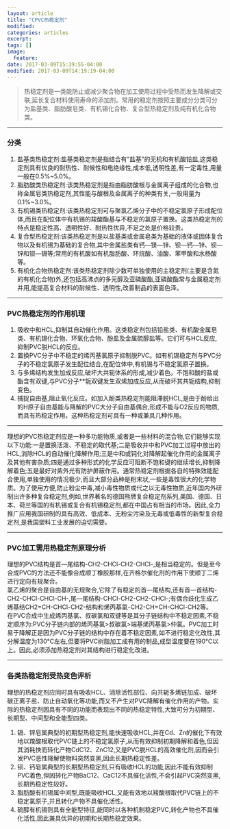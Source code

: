 ```yaml
---
layout: article
title: "CPVC热稳定剂"
modified:
categories: articles
excerpt:
tags: []
image:
  feature:
date: 2017-03-09T15:39:55-04:00
modified: 2017-03-09T14:19:19-04:00
---
```


> 热稳定剂是一类能防止或减少聚合物在加工使用过程中受热而发生降解或交联,延长复合材料使用寿命的添加剂。常用的稳定剂按照主要成分分类可分为盐基类、脂肪酸皂类、有机锡化合物、复合型热稳定剂及纯有机化合物类。

- - - - - -

### 分类

1. 盐基类热稳定剂:盐基类稳定剂是指结合有“盐基”的无机和有机酸铅盐,这类稳定剂具有优良的耐热性、耐候性和电绝缘性,成本低,透明性差,有一定毒性,用量一般在0.5%~5.0%。
2. 脂肪酸类热稳定剂:该类热稳定剂是指由脂肪酸根与金属离子组成的化合物,也称金属皂类热稳定剂,其性能与酸根及金属离子的种类有关,一般用量为0.1%~3.0%。
3. 有机锡类热稳定剂:该类热稳定剂可与聚氯乙烯分子中的不稳定氯原子形成配位体,而且在配位体中有机锡的羧酸酯基与不稳定的氯原子置换。这类热稳定剂的特点是稳定性高、透明性好、耐热性优异,不足之处是价格较贵。
4. 复合型热稳定剂:该类热稳定剂是以盐基类或金属皂类为基础的液体或固体复合物以及有机锡为基础的复合物,其中金属盐类有钙—镁—锌、钡—钙—锌、钡—锌和钡—镉等;常用的有机酸如有机脂肪酸、环烷酸、油酸、苯甲酸和水杨酸等。
5. 有机化合物热稳定剂:该类热稳定剂除少数可单独使用的主稳定剂(主要是含氮的有机化合物)外,还包括高沸点的多元醇及亚磷酸酯,亚磷酸酯常与金属稳定剂并用,能提高复合材料的耐候性、透明性,改善制品的表面色泽。

- - - - - -

### PVC热稳定剂的作用机理

1. 吸收中和HCL,抑制其自动催化作用。这类稳定剂包括铅盐类、有机酸金属皂类、有机锡化合物、环氧化合物、酚盐及金属硫醇盐等。它们可与HCL反应,抑制PVC脱HCL的反应。
2. 置换PVC分子中不稳定的烯丙基氯原子抑制脱PVC。如有机锡稳定剂与PVC分子的不稳定氯原子发生配位结合,在配位体中,有机锡与不稳定氯原子置换。
3. 与多烯结构发生加成反应,破坏大共轭体系的形成,减少着色。不饱和酸的盐或酯含有双键,与PVC分子**轭双键发生双烯加成反应,从而破坏其共轭结构,抑制变色。
4. 捕捉自由基,阻止氧化反应。如加入酚类热稳定剂能阻滞脱HCL,是由于酚给出的H原子自由基能与降解的PVC大分子自由基偶合,形成不能与O2反应的物质,而具有热稳定作用。这种热稳定剂可具有一种或兼具几种作用。

- - - - - -

理想的PVC热稳定剂应是一种多功能物质,或者是一些材料的混合物,它们能够实现以下功能:一是置换活泼、不稳定的取代基;二是吸收并中和PVC加工过程中放出的HCL,消除HCL的自动催化降解作用;三是中和或钝化对降解起催化作用的金属离子及其他有害杂质;四是通过多种形式的化学反应可阻断不饱和键的继续增长,抑制降解着色;五是最好对紫外光有防护屏蔽作用。通常热稳定剂根据各自的特殊效能配合使用,单独使用的情况极少,而且大部分品种是粉末状,一些是毒性很大的化学物质。为了使用方便,防止粉尘中毒,减小毒性物质或代之以无毒性物质,近年国内外研制出许多种复合稳定剂,例如,世界著名的德国熊牌复合稳定剂系列,美国、德国、日本、荷兰等国的有机锡或复合有机锡稳定剂,都在中国占有相当的市场。因此,全力推广应用我国研制的具有高效、低成本、无粉尘污染及无毒或低毒性的新型复合稳定剂,是我国塑料工业发展的迫切需要。

- - - - - -

### PVC加工需用热稳定剂原理分析

理想的PVC结构是首—尾结构-CH2-CHCl-CH2-CHCl-,是相当稳定的。但是至今合成PVC的方法还不能像合成顺丁橡胶那样,在齐格尔催化剂的作用下使顺丁二烯进行定向有规聚合。  
氯乙烯的聚合是自由基的无规聚合,它除了有稳定的首—尾结构,还有首—首结构-CH2-CHCl-CHCl-CH-,尾—尾结构-CHCl-CH2-CH2-CHCl-;有偶合歧化生成乙烯基结CH2=CH-CHCl-CH2-结构和烯丙基氯-CH2-CH=CH-CHCl-CH2等。  
在PVC合成中生成烯丙基氯、叔碳氯和双键等是其分子链结构中不稳定因素,不稳定顺序为:PVC分子链内部的烯丙基氯>叔碳氯>端基烯丙基氯>仲氯。PVC加工时易于降解正是因为PVC分子链的结构中存在着不稳定因素,如不进行稳定化改性,其分解温度为130℃左右,但要将PVC树脂加工成有用的制品,成型温度要在190℃以上。因此,必须添加热稳定剂对其结构进行稳定化改进。

- - - - - -

### 各类热稳定剂受热变色评析

理想的热稳定剂应同时具有吸收HCL、消除活性部位、向共轭多烯链加成、破坏碳正离子盐、防止自动氧化等功能,而又不产生对PVC降解有催化作用的产物。实际的热稳定剂因具有不同的功能而表现出不同的热稳定特性,大致可分为初期型、长期型、中间型和全能型四类。

1. 镉、锌皂属典型的初期型热稳定剂,能快速吸收HCL,并在Cd、Zn的催化下有效地以羧酸根取代PVC链上的不稳定氯原子,从而有效抑制初期降解和着色,但因其消耗快而转化产物CdC12、ZnC12,又是PVC脱HCL的高效催化剂,因而会引发PVC恶性降解使物料突然变黑,因此长期热稳定性差。
2. 钡、钙皂属典型的长期型热稳定剂,只有吸收HCL的功能,因此不能有效抑制PVC着色,但因转化产物BaC12、CaC12不具催化活性,不会引起PVC突然变黑,长期热稳定性较好。
3. 脂肪酸有机锡属中间型,既能吸收HCL,又能有效地以羧酸根取代PVC链上的不稳定氯原子,并且转化产物不具催化活性。
4. 硫醇有机锡则具有全能型特征,能同时以各种机制稳定PVC,转化产物也不具催化活性,因此兼具优异的初期和长期热稳定效果。
